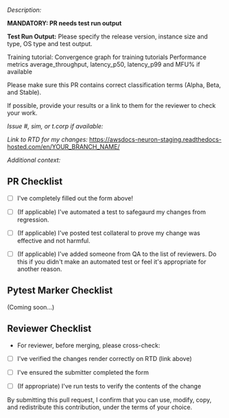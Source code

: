 *Description:*

**MANDATORY: PR needs test run output**

**Test Run Output:**
Please specify the release version, instance size and type, OS type and test output.

Training tutorial:
Convergence graph for training tutorials
Performance metrics average_throughput, latency_p50, latency_p99 and MFU% if available


Please make sure this PR contains correct classification terms (Alpha, Beta, and Stable).

If possible, provide your results or a link to them for the reviewer to check your work.


*Issue #, sim, or t.corp if available:*


*Link to RTD for my changes:* 
https://awsdocs-neuron-staging.readthedocs-hosted.com/en/YOUR_BRANCH_NAME/


*Additional context:*





## PR Checklist
- [ ] I've completely filled out the form above!
- [ ] (If applicable) I've automated a test to safegaurd my changes from regression.
- [ ] (If applicable) I've posted test collateral to prove my change was effective and not harmful.
- [ ] (If applicable) I've added someone from QA to the list of reviewers.  Do this if you didn't make an automated test or feel it's appropriate for another reason.



## Pytest Marker Checklist
(Coming soon...)


## Reviewer Checklist
* For reviewer, before merging, please cross-check:
- [ ] I've verified the changes render correctly on RTD (link above)
- [ ] I've ensured the submitter completed the form 
- [ ] (If appropriate) I've run tests to verify the contents of the change


By submitting this pull request, I confirm that you can use, modify, copy, and redistribute this contribution, under the terms of your choice.
